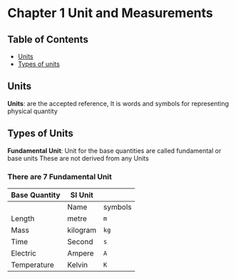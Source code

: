 # Chapter 1 Unit and Measurements

## Table of Contents

- [Units](#units)
- [Types of units](#types-of-units)

## Units

**Units**: are the accepted reference, It is words and symbols for representing physical quantity

## Types of Units

**Fundamental Unit**: Unit for the base quantities are called fundamental or base units These are not derived from any Units

### There are 7 Fundamental Unit

| Base Quantity | SI Unit | |
| -------- | ------- | ---|
|           |Name | symbols|
|           Length| metre| `m`|
| Mass| kilogram| `kg`|
| Time | Second | `s`|
| Electric| Ampere| `A`|
|Temperature| Kelvin| `K`|
